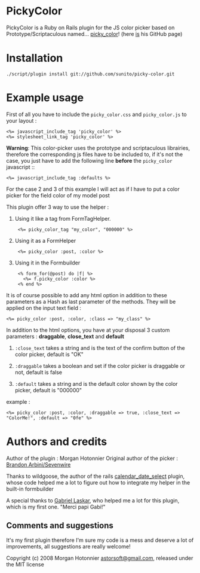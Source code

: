 PickyColor
==========

PickyColor is a Ruby on Rails plugin for the JS color picker based on Prototype/Scriptaculous named... [picky_color][]! (here [is][picky_color_github] his GitHub page)


Installation
============

    ./script/plugin install git://github.com/sunito/picky-color.git


Example usage
==============

First of all you have to include the `picky_color.css` and `picky_color.js` to your layout :

    <%= javascript_include_tag 'picky_color' %>
    <%= stylesheet_link_tag 'picky_color' %>
    
**Warning**: This color-picker uses the prototype and scriptaculous librairies, therefore the corresponding js files have to be included to, if it's not the case, you just have to add the following line  **before** the `picky_color` javascript  ::

    <%= javascript_include_tag :defaults %>

For the case 2 and 3 of this example I will act as if I have to put a color picker for the field color of my model post

This plugin offer 3 way to use the helper :

1. Using it like a tag from FormTagHelper.

        <%= picky_color_tag "my_color", "000000" %>
      
2. Using it as a FormHelper

        <%= picky_color :post, :color %>
    
3. Using it in the Formbuilder

        <% form_for(@post) do |f| %>
          <%= f.picky_color :color %>
        <% end %>
    
It is of course possible to add any html option in addition to these parameters as a Hash as last parameter of the methods. They will be applied on the input text field :

    <%= picky_color :post, :color, :class => "my_class" %>

In addition to the html options, you have at your disposal 3 custom parameters : **draggable**, **close_text** and **default**

1. `:close_text` takes a string and is the text of the confirm button of the color picker, default is "OK"

2.  `:draggable` takes a boolean and set if the color picker is draggable or not, default is false

3. `:default` takes a string and is the default color shown by the color picker, default is "000000"

example :

    <%= picky_color :post, :color, :draggable => true, :close_text => "ColorMe!", :default => "0fe" %>
      

Authors and credits
===================

Author of the plugin : Morgan Hotonnier
Original author of the picker : [Brandon Arbini/Sevenwire][sevenwire]

Thanks to wildgoose, the author of the rails [calendar_date_select][calendar_date_select_github] plugin, whose code helped me a lot to figure out how to integrate my helper in the built-in formbuilder

A special thanks to [Gabriel Laskar][gabriel_github_page], who helped me a lot for this plugin, which is my first one. "Merci papi Gabi!"


    

Comments and suggestions
------------------------

It's my first plugin therefore I'm sure my code is a mess and deserve a lot of improvements, all suggestions are really welcome!


[picky_color]: http://code.google.com/p/picky-color/
[sevenwire]: http://github.com/sevenwire
[picky_color_github]: http://github.com/sevenwire/picky_color/tree/master
[gabriel_github_page]: http://github.com/bibiskuk
[calendar_date_select_github]: http://github.com/timcharper/calendar_date_select/tree/master


Copyright (c) 2008 Morgan Hotonnier <astorsoft@gmail.com>, released under the MIT license

